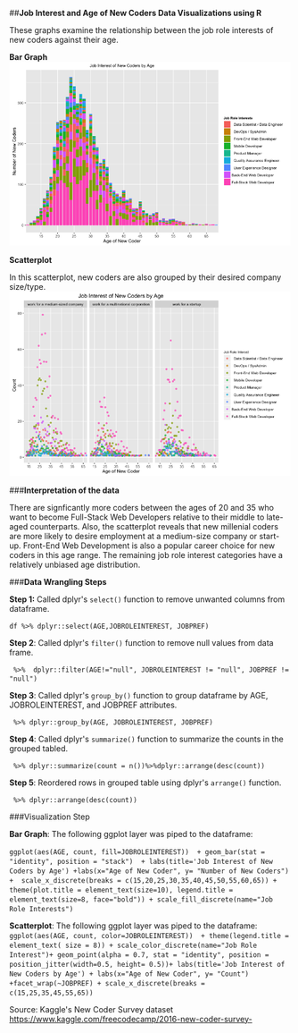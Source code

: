 ##**Job Interest and Age of New Coders Data Visualizations using R**

These graphs examine the relationship between the job role interests of new coders against their age. 

**Bar Graph**
![](barplot_jobroleinterest.png)


**Scatterplot**

In this scatterplot, new coders are also grouped by their desired company size/type. 
![](JobRoleInterest_Scatter.png )

###**Interpretation of the data** 

There are signficantly more coders between the ages of 20 and 35 who want to become Full-Stack Web Developers relative to their middle to late-aged counterparts. Also, the scatterplot reveals that new millenial coders are more likely to desire employment at a medium-size company or start-up. Front-End Web Development is also a popular career choice for new coders in this age range. The remaining job role interest categories have a relatively unbiased age distribution.


###**Data Wrangling Steps**

**Step 1:** 
Called dplyr's ```select()``` function to remove unwanted columns from dataframe. 
```
df %>% dplyr::select(AGE,JOBROLEINTEREST, JOBPREF)
```

**Step 2**: Called dplyr's ```filter()``` function to remove null values from data frame.

```
 %>%  dplyr::filter(AGE!="null", JOBROLEINTEREST != "null", JOBPREF != "null")
```


**Step 3**: Called dplyr's ```group_by()``` function to group dataframe by AGE, JOBROLEINTEREST, and JOBPREF attributes.

```
 %>% dplyr::group_by(AGE, JOBROLEINTEREST, JOBPREF)
```

**Step 4**: Called dplyr's ```summarize()``` function to summarize the counts in the grouped tabled. 
```
 %>% dplyr::summarize(count = n())%>%dplyr::arrange(desc(count))
```

**Step 5**: Reordered rows in grouped table using dplyr's ```arrange()``` function.
```
 %>% dplyr::arrange(desc(count))
```
###Visualization Step

**Bar Graph**: The following ggplot layer was piped to the dataframe:

```ggplot(aes(AGE, count, fill=JOBROLEINTEREST))  + geom_bar(stat = "identity", position = "stack")  + labs(title='Job Interest of New Coders by Age') +labs(x="Age of New Coder", y= "Number of New Coders") +  scale_x_discrete(breaks = c(15,20,25,30,35,40,45,50,55,60,65)) + theme(plot.title = element_text(size=10), legend.title = element_text(size=8, face="bold")) + scale_fill_discrete(name="Job Role Interests")```

**Scatterplot**: The following ggplot layer was piped to the dataframe:
```ggplot(aes(AGE, count, color=JOBROLEINTEREST))  + theme(legend.title = element_text( size = 8)) + scale_color_discrete(name="Job Role Interest")+ geom_point(alpha = 0.7, stat = "identity", position = position_jitter(width=0.5, height= 0.5))+ labs(title='Job Interest of New Coders by Age') + labs(x="Age of New Coder", y= "Count") +facet_wrap(~JOBPREF) + scale_x_discrete(breaks = c(15,25,35,45,55,65))```


Source: Kaggle's New Coder Survey dataset
https://www.kaggle.com/freecodecamp/2016-new-coder-survey- 

